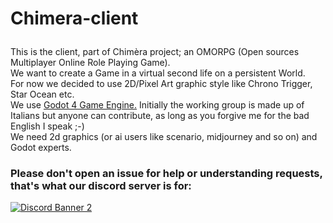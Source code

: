 # Chimera-client</p>
This is the client, part of Chimèra project; an OMORPG (Open sources Multiplayer Online Role Playing Game).</br>
We want to create a Game in a virtual second life on a persistent World.</br>
For now we decided to use 2D/Pixel Art graphic style like Chrono Trigger, Star Ocean etc.</br>
We use <a href="https://godotengine.org/">Godot 4 Game Engine.</a>
Initially the working group is made up of Italians but anyone can contribute, as long as you forgive me for the bad English I speak ;-)</br>
We need 2d graphics (or ai users like scenario, midjourney and so on) and Godot experts.</br>
<h3>Please don't open an issue for help or understanding requests, that's what our discord server is for:</h3>
<a href="https://discord.gg/ahgZbjzsjC">
    <img src="https://discordapp.com/api/guilds/1054369396396675083/widget.png?style=banner2" alt="Discord Banner 2"/>
</a>

